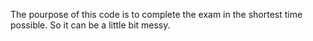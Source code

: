The pourpose of this code is to complete the exam in the shortest time 
possible. So it can be a little bit messy. 